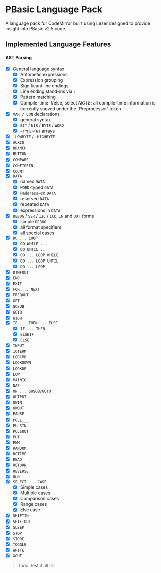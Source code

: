 # PBasic Language Pack

A language pack for CodeMirror built using Lezer designed to provide insight into PBasic v2.5 code.

## Implemented Language Features
#### AST Parsing
- [x] General language syntax
  - [x] Arithmetic expressions
  - [x] Expression grouping
  - [x] Significant line endings
  - [x] Line ending stand-ins via `:`
  - [x] Pattern matching
  - [x] Compile-time if/else, select 
  *NOTE*: all compile-time information is currently shoved under the 'Preprocessor' token
- [x] `VAR / CON` declarations
  - [x] general syntax
  - [x] `BIT` / `NIB` / `BYTE` / `WORD`
  - [x] `<TYPE>(N)` arrays
- [x] `.LOWBYTE` / `.HIGHBYTE`
- [x] `AUXIO`
- [x] `BRANCH`
- [x] `BUTTON`
- [x] `COMPARE`
- [x] `CONFIGPIN`
- [x] `COUNT`
- [x] `DATA`
  - [x] named `DATA`
  - [x] `WORD`-typed `DATA`
  - [x] `@address`-ed `DATA`
  - [x] reserved `DATA`
  - [x] repeated `DATA`
  - [x] expressions in `DATA`
- [x] `DEBUG` / `SER` / `I2C` / `LCD`, `IN` and `OUT` forms
  - [x] simple `DEBUG`
  - [x] all format specifiers
  - [x] all special cases
- [x] `DO ... LOOP`
  - [x] `DO WHILE ...`
  - [x] `DO UNTIL ...`
  - [x] `DO ... LOOP WHILE`
  - [x] `DO ... LOOP UNTIL`
  - [x] `DO ... LOOP`
- [x] `DTMFOUT`
- [x] `END`
- [x] `EXIT`
- [x] `FOR ... NEXT`
- [x] `FREQOUT`
- [x] `GET`
- [x] `GOSUB`
- [x] `GOTO`
- [x] `HIGH`
- [x] `IF ... THEN ... ELSE`
  - [x] `IF ... THEN`
  - [x] `ELSEIF`
  - [x] `ELSE`
- [x] `INPUT`
- [x] `IOTERM`
- [x] `LCDCMD`
- [x] `LOOKDOWN`
- [x] `LOOKUP`
- [x] `LOW`
- [x] `MAINIO`
- [x] `NAP`
- [x] `ON ... GOSUB/GOTO`
- [x] `OUTPUT`
- [x] `OWIN`
- [x] `OWOUT`
- [x] `PAUSE`
- [x] `POLL___`
- [x] `PULSIN` 
- [x] `PULSOUT`
- [x] `PUT`
- [x] `PWM`
- [x] `RANDOM`
- [x] `RCTIME`
- [x] `READ`
- [x] `RETURN`
- [x] `REVERSE`
- [x] `RUN`
- [x] `SELECT ... CASE`
  - [x] Simple cases
  - [x] Multiple cases
  - [x] Comparison cases
  - [x] Range cases
  - [x] Else case
- [x] `SHIFTIN`
- [x] `SHIFTOUT`
- [x] `SLEEP`
- [x] `STOP`
- [x] `STORE`
- [x] `TOGGLE`
- [x] `WRITE`
- [x] `XOUT`

> Todo: test it all :D